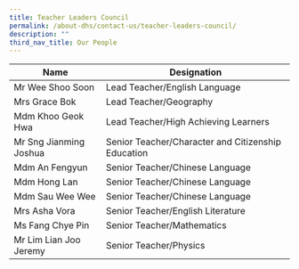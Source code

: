 ```yaml
---
title: Teacher Leaders Council
permalink: /about-dhs/contact-us/teacher-leaders-council/
description: ""
third_nav_title: Our People
---
```

| Name | Designation |
| --- | --- |
| Mr Wee Shoo Soon | Lead Teacher/English Language |
| Mrs Grace Bok | Lead Teacher/Geography |
| Mdm Khoo Geok Hwa | Lead Teacher/High Achieving Learners |
| Mr Sng Jianming Joshua | Senior Teacher/Character and Citizenship Education |
| Mdm An Fengyun | Senior Teacher/Chinese Language |
| Mdm Hong Lan | Senior Teacher/Chinese Language |
| Mdm Sau Wee Wee | Senior Teacher/Chinese Language |
| Mrs Asha Vora | Senior Teacher/English Literature |
| Ms Fang Chye Pin | Senior Teacher/Mathematics |
| Mr Lim Lian Joo Jeremy | Senior Teacher/Physics |